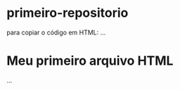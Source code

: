 # primeiro-repositorio

para copiar o código em HTML:
...
</html>
 <h1>Meu primeiro arquivo HTML</h1>
 </html>
...
